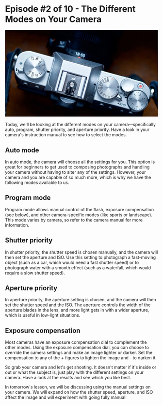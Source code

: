 # Episode #2 of 10 - The Different Modes on Your Camera

![](episode-02.jpg)

Today, we'll be looking at the different modes on your camera—specifically auto, program, shutter priority, and aperture priority. Have a look in your camera's instruction manual to see how to select the modes.

## Auto mode

In auto mode, the camera will choose all the settings for you. This option is great for beginners to get used to composing photographs and handling your camera without having to alter any of the settings. However, your camera and you are capable of so much more, which is why we have the following modes available to us.

## Program mode

Program mode allows manual control of the flash, exposure compensation (see below), and other camera-specific modes (like sports or landscape). This mode varies by camera, so refer to the camera manual for more information.

## Shutter priority

In shutter priority, the shutter speed is chosen manually, and the camera will then set the aperture and ISO. Use this setting to photograph a fast-moving object (such as a car, which would need a fast shutter speed) or to photograph water with a smooth effect (such as a waterfall, which would require a slow shutter speed).

## Aperture priority

In aperture priority, the aperture setting is chosen, and the camera will then set the shutter speed and the ISO. The aperture controls the width of the aperture blades in the lens, and more light gets in with a wider aperture, which is useful in low-light situations.

## Exposure compensation

Most cameras have an exposure compensation dial to complement the other modes. Using the exposure compensation dial, you can choose to override the camera settings and make an image lighter or darker. Set the compensation to any of the + figures to lighten the image and - to darken it.

So grab your camera and let's get shooting. It doesn't matter if it's inside or out or what the subject is, just play with the different settings on your camera. Have a look at the results and see which you like best.

In tomorrow's lesson, we will be discussing using the manual settings on your camera. We will expand on how the shutter speed, aperture, and ISO affect the image and will experiment with going fully manual!
